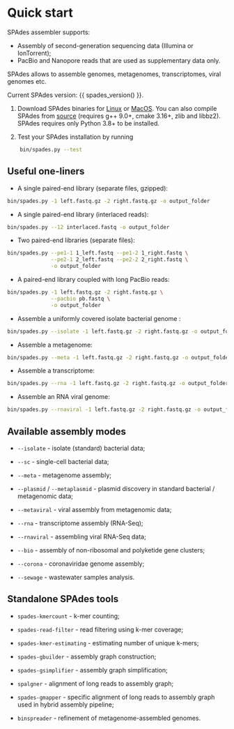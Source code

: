 # Quick start

SPAdes assembler supports:

- Assembly of second-generation sequencing data (Illumina or IonTorrent);
- PacBio and Nanopore reads that are used as supplementary data only.

SPAdes allows to assemble genomes, metagenomes, transcriptomes, viral genomes etc.

Current SPAdes version: {{ spades_version() }}.

1. Download SPAdes binaries for
   [Linux](https://github.com/ablab/spades/releases/latest/) or [MacOS](https://github.com/ablab/spades/releases/latest/). 
   You can also compile SPAdes from [source](installation.md#downloading-and-compiling-spades-source-code) (requires g++ 9.0+, cmake 3.16+, zlib and libbz2). SPAdes requires only Python 3.8+ to be installed.

2. Test your SPAdes installation by running
``` bash
    bin/spades.py --test
```

## Useful one-liners

- A single paired-end library (separate files, gzipped):
``` bash
bin/spades.py -1 left.fastq.gz -2 right.fastq.gz -o output_folder
```

- A single paired-end library (interlaced reads):
``` bash
bin/spades.py --12 interlaced.fastq -o output_folder
```

- Two paired-end libraries (separate files):
``` bash
bin/spades.py --pe1-1 1_left.fastq --pe1-2 1_right.fastq \
              --pe2-1 2_left.fastq --pe2-2 2_right.fastq \
              -o output_folder
```

- A paired-end library coupled with long PacBio reads:
``` bash
bin/spades.py -1 left.fastq.gz -2 right.fastq.gz \
              --pacbio pb.fastq \
              -o output_folder
```

- Assemble a uniformly covered isolate bacterial genome :
``` bash
bin/spades.py --isolate -1 left.fastq.gz -2 right.fastq.gz -o output_folder
```

- Assemble a metagenome:
``` bash
bin/spades.py --meta -1 left.fastq.gz -2 right.fastq.gz -o output_folder
```

- Assemble a transcriptome:
``` bash
bin/spades.py --rna -1 left.fastq.gz -2 right.fastq.gz -o output_folder
```

- Assemble an RNA viral genome:
``` bash
bin/spades.py --rnaviral -1 left.fastq.gz -2 right.fastq.gz -o output_folder
```

## Available assembly modes

- `--isolate` - isolate (standard) bacterial data;

- `--sc` - single-cell bacterial data;

- `--meta` - metagenome assembly;

- `--plasmid` / `--metaplasmid` - plasmid discovery in standard bacterial / metagenomic data;

- `--metaviral` - viral assembly from metagenomic data;

- `--rna` - transcriptome assembly (RNA-Seq);

- `--rnaviral` - assembling viral RNA-Seq data;

- `--bio` - assembly of non-ribosomal and polyketide gene clusters;

- `--corona` - coronaviridae genome assembly;

- `--sewage` - wastewater samples analysis.


## Standalone SPAdes tools

- `spades-kmercount` - k-mer counting;

- `spades-read-filter` - read filtering using k-mer coverage;

- `spades-kmer-estimating` - estimating number of unique k-mers;

- `spades-gbuilder` - assembly graph construction;

- `spades-gsimplifier` - assembly graph simplification;

- `spalgner` - alignment of long reads to assembly graph;

- `spades-gmapper` - specific alignment of long reads to assembly graph used in hybrid assembly pipeline;

- `binspreader` - refinement of metagenome-assembled genomes.


